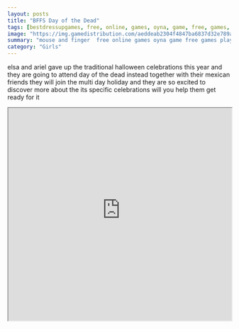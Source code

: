 ```yaml
---
layout: posts
title: "BFFS Day of the Dead"
tags: [bestdressupgames, free, online, games, oyna, game, free, games, play, play, games]
image: "https://img.gamedistribution.com/aeddeab2304f4847ba6837d32e789ac4-512x384.jpeg"
summary: "mouse and finger  free online games oyna game free games play play games"
category: "Girls"
---
```


elsa and ariel gave up the traditional halloween celebrations this year and they are going to attend day of the dead instead together with their mexican friends they will join the multi day holiday and they are so excited to discover more about the its specific celebrations will you help them get ready for it

<iframe width="100%" height="480px;" src="https://html5.gamedistribution.com/aeddeab2304f4847ba6837d32e789ac4/"></iframe>